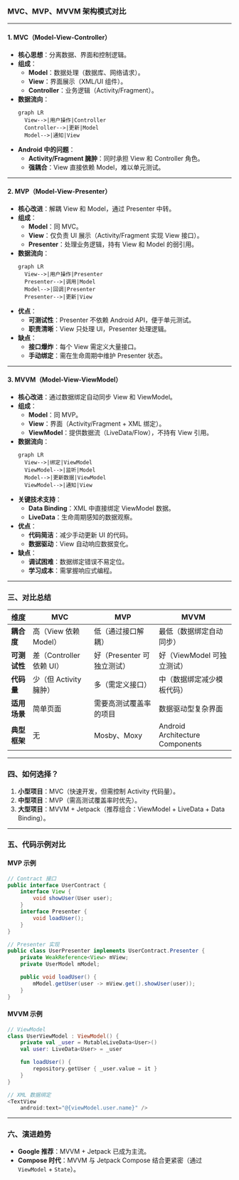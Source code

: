 ### **MVC、MVP、MVVM 架构模式对比**

---

#### **1. MVC（Model-View-Controller）**
- **核心思想**：分离数据、界面和控制逻辑。
- **组成**：
  - **Model**：数据处理（数据库、网络请求）。
  - **View**：界面展示（XML/UI 组件）。
  - **Controller**：业务逻辑（Activity/Fragment）。
- **数据流向**：
  ```mermaid
  graph LR
    View-->|用户操作|Controller
    Controller-->|更新|Model
    Model-->|通知|View
  ```
- **Android 中的问题**：
  - **Activity/Fragment 臃肿**：同时承担 View 和 Controller 角色。
  - **强耦合**：View 直接依赖 Model，难以单元测试。

---

#### **2. MVP（Model-View-Presenter）**
- **核心改进**：解耦 View 和 Model，通过 Presenter 中转。
- **组成**：
  - **Model**：同 MVC。
  - **View**：仅负责 UI 展示（Activity/Fragment 实现 View 接口）。
  - **Presenter**：处理业务逻辑，持有 View 和 Model 的弱引用。
- **数据流向**：
  ```mermaid
  graph LR
    View-->|用户操作|Presenter
    Presenter-->|调用|Model
    Model-->|回调|Presenter
    Presenter-->|更新|View
  ```
- **优点**：
  - **可测试性**：Presenter 不依赖 Android API，便于单元测试。
  - **职责清晰**：View 只处理 UI，Presenter 处理逻辑。
- **缺点**：
  - **接口爆炸**：每个 View 需定义大量接口。
  - **手动绑定**：需在生命周期中维护 Presenter 状态。

---

#### **3. MVVM（Model-View-ViewModel）**
- **核心改进**：通过数据绑定自动同步 View 和 ViewModel。
- **组成**：
  - **Model**：同 MVP。
  - **View**：界面（Activity/Fragment + XML 绑定）。
  - **ViewModel**：提供数据流（LiveData/Flow），不持有 View 引用。
- **数据流向**：
  ```mermaid
  graph LR
    View-->|绑定|ViewModel
    ViewModel-->|监听|Model
    Model-->|更新数据|ViewModel
    ViewModel-->|通知|View
  ```
- **关键技术支持**：
  - **Data Binding**：XML 中直接绑定 ViewModel 数据。
  - **LiveData**：生命周期感知的数据观察。
- **优点**：
  - **代码简洁**：减少手动更新 UI 的代码。
  - **数据驱动**：View 自动响应数据变化。
- **缺点**：
  - **调试困难**：数据绑定错误不易定位。
  - **学习成本**：需掌握响应式编程。

---

### **三、对比总结**
| **维度**       | **MVC**                     | **MVP**                          | **MVVM**                        |
|----------------|----------------------------|----------------------------------|--------------------------------|
| **耦合度**     | 高（View 依赖 Model）       | 低（通过接口解耦）                | 最低（数据绑定自动同步）         |
| **可测试性**   | 差（Controller 依赖 UI）    | 好（Presenter 可独立测试）        | 好（ViewModel 可独立测试）       |
| **代码量**     | 少（但 Activity 臃肿）      | 多（需定义接口）                  | 中（数据绑定减少模板代码）       |
| **适用场景**   | 简单页面                    | 需要高测试覆盖率的项目            | 数据驱动型复杂界面               |
| **典型框架**   | 无                         | Mosby、Moxy                      | Android Architecture Components |

---

### **四、如何选择？**
1. **小型项目**：MVC（快速开发，但需控制 Activity 代码量）。
2. **中型项目**：MVP（需高测试覆盖率时优先）。
3. **大型项目**：MVVM + Jetpack（推荐组合：ViewModel + LiveData + Data Binding）。

---

### **五、代码示例对比**
#### **MVP 示例**
```java
// Contract 接口
public interface UserContract {
    interface View {
        void showUser(User user);
    }
    interface Presenter {
        void loadUser();
    }
}

// Presenter 实现
public class UserPresenter implements UserContract.Presenter {
    private WeakReference<View> mView;
    private UserModel mModel;

    public void loadUser() {
        mModel.getUser(user -> mView.get().showUser(user));
    }
}
```

#### **MVVM 示例**
```kotlin
// ViewModel
class UserViewModel : ViewModel() {
    private val _user = MutableLiveData<User>()
    val user: LiveData<User> = _user

    fun loadUser() {
        repository.getUser { _user.value = it }
    }
}

// XML 数据绑定
<TextView
    android:text="@{viewModel.user.name}" />
```

---

### **六、演进趋势**
- **Google 推荐**：MVVM + Jetpack 已成为主流。
- **Compose 时代**：MVVM 与 Jetpack Compose 结合更紧密（通过 `ViewModel` + `State`）。